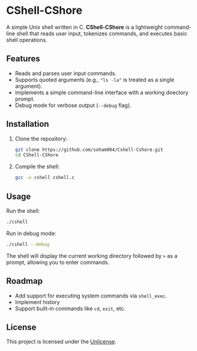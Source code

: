# CShell-CShore

A simple Unix shell written in C. **CShell-CShore** is a lightweight command-line shell that reads user input, tokenizes commands, and executes basic shell operations.

## Features
- Reads and parses user input commands.
- Supports quoted arguments (e.g., `"ls -la"` is treated as a single argument).
- Implements a simple command-line interface with a working directory prompt.
- Debug mode for verbose output (`--debug` flag).

## Installation
1. Clone the repository:
   ```sh
   git clone https://github.com/soham004/Cshell-Cshore.git
   cd CShell-CShore
   ```
2. Compile the shell:
   ```sh
   gcc -o cshell cshell.c
   ```

## Usage
Run the shell:
```sh
./cshell
```

Run in debug mode:
```sh
./cshell --debug
```

The shell will display the current working directory followed by `>` as a prompt, allowing you to enter commands.


## Roadmap
- Add support for executing system commands via `shell_exec`.
- Implement history
- Support built-in commands like `cd`, `exit`, etc.

## License
This project is licensed under the [Unlicense](https://unlicense.org).

